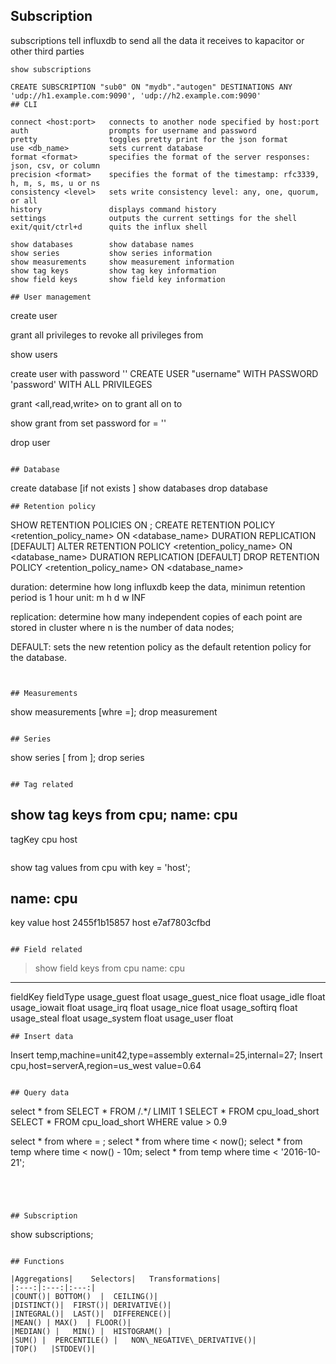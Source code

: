 ## Subscription
subscriptions tell influxdb to send all the data it receives to kapacitor or 
other third parties

```
show subscriptions

CREATE SUBSCRIPTION "sub0" ON "mydb"."autogen" DESTINATIONS ANY 'udp://h1.example.com:9090', 'udp://h2.example.com:9090'
## CLI
```
    connect <host:port>   connects to another node specified by host:port
    auth                  prompts for username and password
    pretty                toggles pretty print for the json format
    use <db_name>         sets current database
    format <format>       specifies the format of the server responses: json, csv, or column
    precision <format>    specifies the format of the timestamp: rfc3339, h, m, s, ms, u or ns
    consistency <level>   sets write consistency level: any, one, quorum, or all
    history               displays command history
    settings              outputs the current settings for the shell
    exit/quit/ctrl+d      quits the influx shell

    show databases        show database names
    show series           show series information
    show measurements     show measurement information
    show tag keys         show tag key information
    show field keys       show field key information
```
## User management
```
create user <username>

grant all privileges to <username>
revoke all privileges from <username>

show users

create user <username> with password '<password>'
CREATE USER "username" WITH PASSWORD 'password' WITH ALL PRIVILEGES


grant <all,read,write> on <dbname> to <username>
grant all on <dbname> to <username>

show grant from <username>
set password for <username> = '<password>'

drop user <username>

```

## Database
```
create database [if not exists ] <dbame>
show databases
drop database <dbname> 

```
## Retention policy
```
SHOW RETENTION POLICIES ON <dbname>;
CREATE RETENTION POLICY <retention_policy_name> ON <database_name> DURATION <duration> REPLICATION <n> [DEFAULT]
ALTER RETENTION POLICY <retention_policy_name> ON <database_name> DURATION <duration> REPLICATION <n> [DEFAULT]
DROP RETENTION POLICY <retention_policy_name> ON <database_name>

duration: determine how long influxdb keep the data, minimun retention period is 1 hour
    unit: m<minute> h<hour> d<day> w<weeks> INF<infinite>
    
replication: determine how many independent copies of each point are stored in cluster where n is the number of data nodes;

DEFAULT: sets the new retention policy as the default retention policy for the database.


```


## Measurements  

```
show measurements [whre <tag key>=<tag value>];
drop measurement <mname>
```

## Series
```
show series [ from <measurement> ];
drop series <sname>
```

## Tag related
```
show tag keys from cpu;
name: cpu
---------
tagKey
cpu
host
```
```
show tag values from cpu with key = 'host';

name: cpu
---------
key value
host    2455f1b15857
host    e7af7803cfbd
```

## Field related
```
> show field keys from cpu
name: cpu
---------
fieldKey        fieldType
usage_guest     float
usage_guest_nice    float
usage_idle      float
usage_iowait        float
usage_irq       float
usage_nice      float
usage_softirq       float
usage_steal     float
usage_system        float
usage_user      float

```
## Insert data
```
Insert temp,machine=unit42,type=assembly external=25,internal=27;
Insert cpu,host=serverA,region=us_west value=0.64
```

## Query data
```
select * from <measurement>
SELECT * FROM /.*/ LIMIT 1
SELECT * FROM cpu_load_short
SELECT * FROM cpu_load_short WHERE value > 0.9


select * from <measurement> where <tag key> = <tag value>;
select * from <measurement> where time < now();
select * from temp where time < now() - 10m;
select * from temp where time < '2016-10-21';
```




## Subscription
```
show subscriptions;
```

## Functions

|Aggregations|    Selectors|   Transformations|
|:---:|:---:|:---:|
|COUNT()| BOTTOM()  |  CEILING()|
|DISTINCT()|  FIRST()| DERIVATIVE()|
|INTEGRAL()|  LAST()|  DIFFERENCE()|
|MEAN() | MAX()  | FLOOR()|
|MEDIAN() |   MIN() |  HISTOGRAM() |
|SUM() |  PERCENTILE() |   NON\_NEGATIVE\_DERIVATIVE()|
|TOP()   |STDDEV()|
